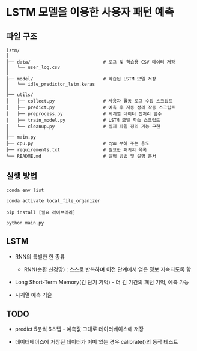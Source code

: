 # LSTM 모델을 이용한 사용자 패턴 예측

## 파일 구조

```
lstm/
│
├── data/                           # 로그 및 학습용 CSV 데이터 저장
│   └── user_log.csv
│
├── model/                          # 학습된 LSTM 모델 저장
│   └── idle_predictor_lstm.keras
│
├── utils/
│   ├── collect.py                  # 사용자 활동 로그 수집 스크립트
│   ├── predict.py                  # 예측 후 자동 정리 작동 스크립트
│   ├── preprocess.py               # 시계열 데이터 전처리 함수
│   ├── train_model.py              # LSTM 모델 학습 스크립트
│   └── cleanup.py                  # 실제 파일 정리 기능 구현
│
├── main.py
├── cpu.py                          # cpu 부하 주는 용도
├── requirements.txt                # 필요한 패키지 목록
└── README.md                       # 실행 방법 및 설명 문서
```

## 실행 방법

```
conda env list

conda activate local_file_organizer

pip install [필요 라이브러리]

python main.py
```

## LSTM

- RNN의 특별한 한 종류

    - RNN(순환 신경망) : 스스로 반복하며 이전 단계에서 얻은 정보 지속되도록 함

- Long Short-Term Memory(긴 단기 기억) - 더 긴 기간의 패턴 기억, 예측 가능

- 시계열 예측 기술

## TODO
- predict 5분씩 6스텝 - 예측값 그대로 데이터베이스에 저장

- 데이터베이스에 저장된 데이터가 이미 있는 경우 calibrate()의 동작 테스트
